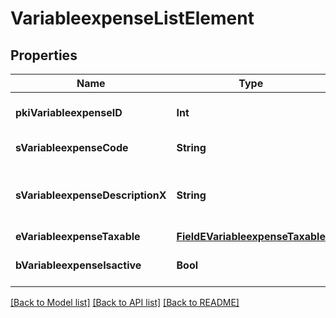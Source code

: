 # VariableexpenseListElement

## Properties
Name | Type | Description | Notes
------------ | ------------- | ------------- | -------------
**pkiVariableexpenseID** | **Int** | The unique ID of the Variableexpense | 
**sVariableexpenseCode** | **String** | The code of the Variableexpense | [optional] 
**sVariableexpenseDescriptionX** | **String** | The description of the Variableexpense in the language of the requester | [optional] 
**eVariableexpenseTaxable** | [**FieldEVariableexpenseTaxable**](FieldEVariableexpenseTaxable.md) |  | [optional] 
**bVariableexpenseIsactive** | **Bool** | Whether the variableexpense is active or not | [optional] 

[[Back to Model list]](../README.md#documentation-for-models) [[Back to API list]](../README.md#documentation-for-api-endpoints) [[Back to README]](../README.md)


